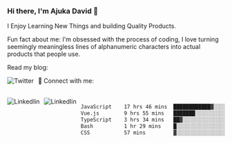 ### Hi there, I'm Ajuka David 🥷

I Enjoy Learning New Things and building Quality Products.

Fun fact about me: I'm obsessed with the process of coding, I love turning seemingly meaningless lines of alphanumeric characters into actual products that people use.

Read my blog:

<a href="https://tobit.hashnode.dev/"> <img src="https://img.shields.io/badge/Hashnode-2962FF?style=for-the-badge&logo=hashnode&logoColor=white"
     alt="Twitter"
     style="float: left; margin-right: 10px;" /> </a>


📱 Connect with me: 

<br />
<a href="https://www.linkedin.com/in/david-ajuka-630660144/"> <img src="https://img.shields.io/badge/LinkedIn-0077B5?style=for-the-badge&logo=linkedin&logoColor=white"
     alt="LinkedIin"
     style="float: left; margin-right: 10px;" /> </a> <a href="mailto:ajuka.zephiniah@gmail.com"> <img src="https://img.shields.io/badge/Gmail-D14836?style=for-the-badge&logo=gmail&logoColor=white"
     alt="LinkedIin"
     style="float: left; margin-right: 10px;" /> </a>
     

<!--START_SECTION:waka-->

```txt
JavaScript    17 hrs 46 mins  ████████████▓░░░░░░░░░░░░   50.91 %
Vue.js        9 hrs 55 mins   ███████░░░░░░░░░░░░░░░░░░   28.43 %
TypeScript    3 hrs 34 mins   ██▓░░░░░░░░░░░░░░░░░░░░░░   10.23 %
Bash          1 hr 29 mins    █░░░░░░░░░░░░░░░░░░░░░░░░   04.27 %
CSS           57 mins         ▓░░░░░░░░░░░░░░░░░░░░░░░░   02.76 %
```

<!--END_SECTION:waka-->
